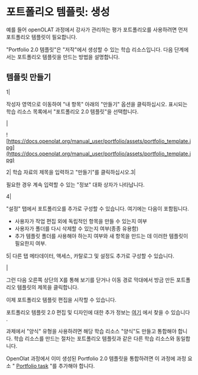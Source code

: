 # 포트폴리오 템플릿: 생성

예를 들어 openOLAT 과정에서 강사가 관리하는 평가 포트폴리오를 사용하려면 먼저 포트폴리오 템플릿이 필요합니다.

"Portfolio 2.0 템플릿"은 "저작"에서 생성할 수 있는 학습 리소스입니다. 다음 단계에서는 포트폴리오 템플릿을 만드는 방법을 설명합니다.

## 템플릿 만들기

1|

작성자 영역으로 이동하여 "내 항목" 아래의 "만들기" 옵션을 클릭하십시오. 표시되는 학습 리소스 목록에서 "포트폴리오 2.0 템플릿"을 선택합니다.

|

![https://docs.openolat.org/manual_user/portfolio/assets/portfolio_template.jpg](https://docs.openolat.org/manual_user/portfolio/assets/portfolio_template.jpg)

2| 학습 자료의 제목을 입력하고 "만들기"를 클릭하십시오.3|

필요한 경우 계속 입력할 수 있는 "정보" 대화 상자가 나타납니다.

4|

"설정" 탭에서 포트폴리오를 추가로 구성할 수 있습니다. 여기에는 다음이 포함됩니다.

- 사용자가 작업 편집 외에 독립적인 항목을 만들 수 있는지 여부
- 사용자가 폴더를 다시 삭제할 수 있는지 여부(종종 유용함)
- 추가 템플릿 폴더를 사용해야 하는지 여부와 새 항목을 만드는 데 이러한 템플릿이 필요한지 여부.

5| 다른 탭 메타데이터, 액세스, 카탈로그 및 설정도 추가로 구성할 수 있습니다.

|

그런 다음 오른쪽 상단의 X를 통해 보기를 닫거나 이동 경로 막대에서 방금 만든 포트폴리오 템플릿의 제목을 클릭합니다.

이제 포트폴리오 템플릿 편집을 시작할 수 있습니다.

포트폴리오 템플릿 2.0 편집 및 디자인에 대한 추가 정보는 [여기](https://docs.openolat.org/manual_user/portfolio/Portfolio_template_Administration_and_editing/) 에서 찾을 수 있습니다 .

과제에서 "양식" 유형을 사용하려면 해당 학습 리소스 "양식"도 만들고 통합해야 합니다. 학습 리소스를 만드는 절차는 포트폴리오 템플릿과 같은 다른 학습 리소스와 동일합니다.

OpenOlat 과정에서 이미 생성된 Portfolio 2.0 템플릿을 통합하려면 이 과정에 과정 요소 " [Portfolio task](https://docs.openolat.org/manual_user/portfolio/Creating_Portfolio_Tasks/) "를 추가해야 합니다.